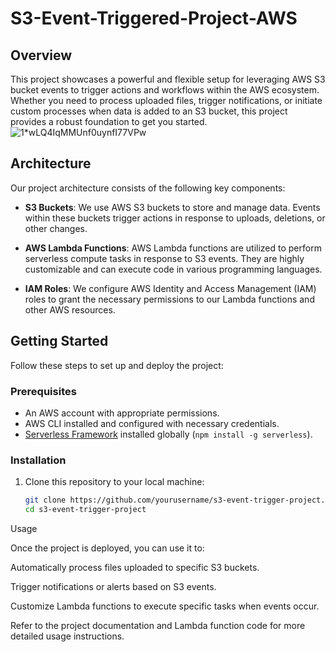 # S3-Event-Triggered-Project-AWS

## Overview

This project showcases a powerful and flexible setup for leveraging AWS S3 bucket events to trigger actions and workflows within the AWS ecosystem. Whether you need to process uploaded files, trigger notifications, or initiate custom processes when data is added to an S3 bucket, this project provides a robust foundation to get you started.
![1*wLQ4IqMMUnf0uynfI77VPw](https://github.com/krishwuds/S3-Event-Triggered-Project-AWS/assets/143382092/99aae659-b7b7-46f5-9a16-013b853fcd49)

## Architecture

Our project architecture consists of the following key components:

- **S3 Buckets**: We use AWS S3 buckets to store and manage data. Events within these buckets trigger actions in response to uploads, deletions, or other changes.

- **AWS Lambda Functions**: AWS Lambda functions are utilized to perform serverless compute tasks in response to S3 events. They are highly customizable and can execute code in various programming languages.

- **IAM Roles**: We configure AWS Identity and Access Management (IAM) roles to grant the necessary permissions to our Lambda functions and other AWS resources.

## Getting Started

Follow these steps to set up and deploy the project:

### Prerequisites

- An AWS account with appropriate permissions.
- AWS CLI installed and configured with necessary credentials.
- [Serverless Framework](https://www.serverless.com/) installed globally (`npm install -g serverless`).

### Installation

1. Clone this repository to your local machine:

   ```bash
   git clone https://github.com/yourusername/s3-event-trigger-project.git
   cd s3-event-trigger-project

Usage

Once the project is deployed, you can use it to:

Automatically process files uploaded to specific S3 buckets.

Trigger notifications or alerts based on S3 events.

Customize Lambda functions to execute specific tasks when events occur.

Refer to the project documentation and Lambda function code for more detailed usage instructions.

